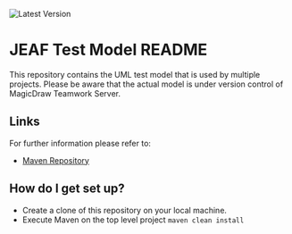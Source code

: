 ![Latest Version](https://maven-badges.herokuapp.com/maven-central/com.anaptecs.jeaf.uml/jeaf-uml-test-model-project/badge.svg)



# JEAF Test Model README #

This repository contains the UML test model that is used by multiple projects. Please be aware that the actual model is under version control of MagicDraw Teamwork Server.

## Links ##
For further information please refer to:

* [Maven Repository](https://search.maven.org/artifact/com.anaptecs.jeaf.uml/jeaf-uml-test-model)


## How do I get set up? ##

* Create a clone of this repository on your local machine.
* Execute Maven on the top level project `maven clean install`
